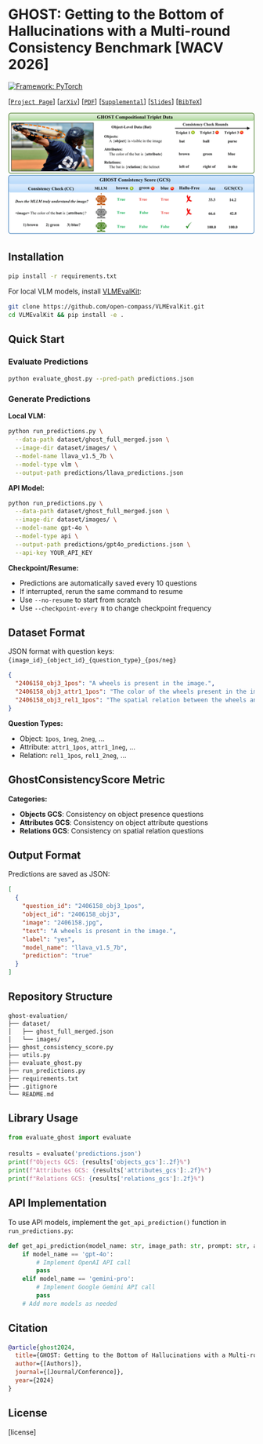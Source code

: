 # GHOST: Getting to the Bottom of Hallucinations with a Multi-round Consistency Benchmark [WACV 2026]

[![Framework: PyTorch](https://img.shields.io/badge/Framework-PyTorch-orange.svg)](https://pytorch.org/) 

[[`Project Page`](https://vibashan.github.io/ghost-web/)] [[`arXiv`]()] [[`PDF`]()] [[`Supplemental`]()] [[`Slides`]()]  [[`BibTeX`]()] 

<p align="center">
  <img src="fig/intro.png" width="800"/>
</p>


## Installation

```bash
pip install -r requirements.txt
```

For local VLM models, install [VLMEvalKit](https://github.com/open-compass/VLMEvalKit):
```bash
git clone https://github.com/open-compass/VLMEvalKit.git
cd VLMEvalKit && pip install -e .
```

## Quick Start

### Evaluate Predictions

```bash
python evaluate_ghost.py --pred-path predictions.json
```

### Generate Predictions

**Local VLM:**
```bash
python run_predictions.py \
  --data-path dataset/ghost_full_merged.json \
  --image-dir dataset/images/ \
  --model-name llava_v1.5_7b \
  --model-type vlm \
  --output-path predictions/llava_predictions.json
```

**API Model:**
```bash
python run_predictions.py \
  --data-path dataset/ghost_full_merged.json \
  --image-dir dataset/images/ \
  --model-name gpt-4o \
  --model-type api \
  --output-path predictions/gpt4o_predictions.json \
  --api-key YOUR_API_KEY
```

**Checkpoint/Resume:**
- Predictions are automatically saved every 10 questions
- If interrupted, rerun the same command to resume
- Use `--no-resume` to start from scratch
- Use `--checkpoint-every N` to change checkpoint frequency

## Dataset Format

JSON format with question keys: `{image_id}_{object_id}_{question_type}_{pos/neg}`

```json
{
  "2406158_obj3_1pos": "A wheels is present in the image.",
  "2406158_obj3_attr1_1pos": "The color of the wheels present in the image is white.",
  "2406158_obj3_rel1_1pos": "The spatial relation between the wheels and man is that the wheels is to the left of the man."
}
```

**Question Types:**
- Object: `1pos`, `1neg`, `2neg`, ...
- Attribute: `attr1_1pos`, `attr1_1neg`, ...
- Relation: `rel1_1pos`, `rel1_2neg`, ...

## GhostConsistencyScore Metric
**Categories:**
- **Objects GCS**: Consistency on object presence questions
- **Attributes GCS**: Consistency on object attribute questions
- **Relations GCS**: Consistency on spatial relation questions

## Output Format

Predictions are saved as JSON:

```json
[
  {
    "question_id": "2406158_obj3_1pos",
    "object_id": "2406158_obj3",
    "image": "2406158.jpg",
    "text": "A wheels is present in the image.",
    "label": "yes",
    "model_name": "llava_v1.5_7b",
    "prediction": "true"
  }
]
```

## Repository Structure

```
ghost-evaluation/
├── dataset/
│   ├── ghost_full_merged.json
│   └── images/
├── ghost_consistency_score.py
├── utils.py
├── evaluate_ghost.py
├── run_predictions.py
├── requirements.txt
├── .gitignore
└── README.md
```

## Library Usage

```python
from evaluate_ghost import evaluate

results = evaluate('predictions.json')
print(f"Objects GCS: {results['objects_gcs']:.2f}%")
print(f"Attributes GCS: {results['attributes_gcs']:.2f}%")
print(f"Relations GCS: {results['relations_gcs']:.2f}%")
```

## API Implementation

To use API models, implement the `get_api_prediction()` function in `run_predictions.py`:

```python
def get_api_prediction(model_name: str, image_path: str, prompt: str, api_key: str = None) -> str:
    if model_name == 'gpt-4o':
        # Implement OpenAI API call
        pass
    elif model_name == 'gemini-pro':
        # Implement Google Gemini API call
        pass
    # Add more models as needed
```

## Citation

```bibtex
@article{ghost2024,
  title={GHOST: Getting to the Bottom of Hallucinations with a Multi-round Consistency Benchmark},
  author={[Authors]},
  journal={[Journal/Conference]},
  year={2024}
}
```

## License

[license]

